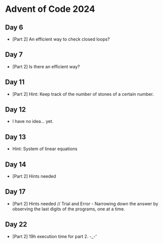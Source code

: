 # Advent of Code 2024

## Day 6

- [Part 2] An efficient way to check closed loops?

## Day 7

- [Part 2] Is there an efficient way?

## Day 11

- [Part 2] Hint: Keep track of the number of stones of a certain number.

## Day 12

- I have no idea... yet.

## Day 13

- Hint: System of linear equations

## Day 14

- [Part 2] Hints needed

## Day 17

- [Part 2] Hints needed // Trial and Error - Narrowing down the answer by observing the last digits of the programs, one at a time.

## Day 22

- [Part 2] 19h execution time for part 2. -_-'
